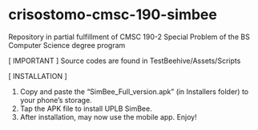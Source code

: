 # crisostomo-cmsc-190-simbee
 Repository in partial fulfillment of CMSC 190-2 Special Problem of the BS Computer Science degree program

[ IMPORTANT ]
Source codes are found in TestBeehive/Assets/Scripts

[ INSTALLATION ]
1. Copy and paste the “SimBee_Full_version.apk” (in Installers folder) to your phone’s storage.
2. Tap the APK file to install UPLB SimBee.
3. After installation, may now use the mobile app. Enjoy!
